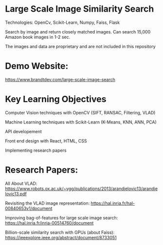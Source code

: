 
# Large Scale Image Similarity Search

Technologies: OpenCv, Scikit-Learn, Numpy, Faiss, Flask

Search by image and return closely matched images. Can search 15,000 Amazon book images in 1-2 sec.

The images and data are proprietary and are not included in this repository

# Demo Website:
https://www.brandtdev.com/large-scale-image-search


# Key Learning Objectives

Computer Vision techniques with OpenCV (SIFT, RANSAC, Filtering, VLAD)

Machine Learning techniques with Scikit-Learn (K-Means, KNN, ANN, PCA)

API developement

Front end design with React, HTML, CSS

Implementing research papers



# Research Papers: 

All About VLAD: 
https://www.robots.ox.ac.uk/~vgg/publications/2013/arandjelovic13/arandjelovic13.pdf 

Revisiting the VLAD image representation:
https://hal.inria.fr/hal-00840653v1/document

Improving bag-of-features for large scale image search:
https://hal.inria.fr/inria-00514760/document 

Billion-scale similarity search with GPUs (about Faiss):
https://ieeexplore.ieee.org/abstract/document/8733051

